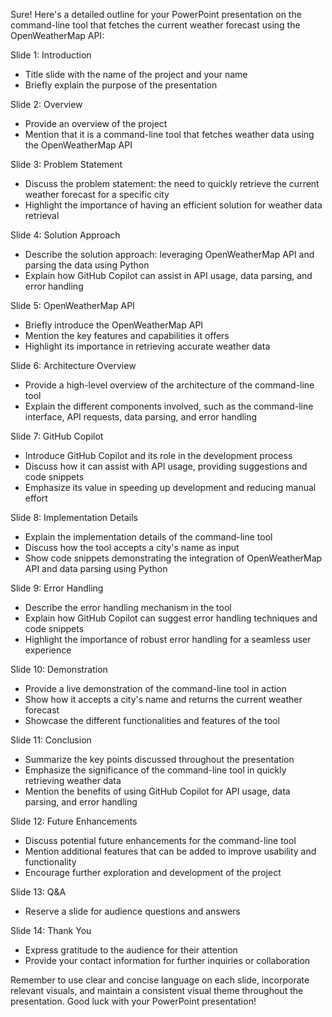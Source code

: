 Sure! Here's a detailed outline for your PowerPoint presentation on the command-line tool that fetches the current weather forecast using the OpenWeatherMap API:

Slide 1: Introduction
- Title slide with the name of the project and your name
- Briefly explain the purpose of the presentation

Slide 2: Overview
- Provide an overview of the project
- Mention that it is a command-line tool that fetches weather data using the OpenWeatherMap API

Slide 3: Problem Statement
- Discuss the problem statement: the need to quickly retrieve the current weather forecast for a specific city
- Highlight the importance of having an efficient solution for weather data retrieval

Slide 4: Solution Approach
- Describe the solution approach: leveraging OpenWeatherMap API and parsing the data using Python
- Explain how GitHub Copilot can assist in API usage, data parsing, and error handling

Slide 5: OpenWeatherMap API
- Briefly introduce the OpenWeatherMap API
- Mention the key features and capabilities it offers
- Highlight its importance in retrieving accurate weather data

Slide 6: Architecture Overview
- Provide a high-level overview of the architecture of the command-line tool
- Explain the different components involved, such as the command-line interface, API requests, data parsing, and error handling

Slide 7: GitHub Copilot
- Introduce GitHub Copilot and its role in the development process
- Discuss how it can assist with API usage, providing suggestions and code snippets
- Emphasize its value in speeding up development and reducing manual effort

Slide 8: Implementation Details
- Explain the implementation details of the command-line tool
- Discuss how the tool accepts a city's name as input
- Show code snippets demonstrating the integration of OpenWeatherMap API and data parsing using Python

Slide 9: Error Handling
- Describe the error handling mechanism in the tool
- Explain how GitHub Copilot can suggest error handling techniques and code snippets
- Highlight the importance of robust error handling for a seamless user experience

Slide 10: Demonstration
- Provide a live demonstration of the command-line tool in action
- Show how it accepts a city's name and returns the current weather forecast
- Showcase the different functionalities and features of the tool

Slide 11: Conclusion
- Summarize the key points discussed throughout the presentation
- Emphasize the significance of the command-line tool in quickly retrieving weather data
- Mention the benefits of using GitHub Copilot for API usage, data parsing, and error handling

Slide 12: Future Enhancements
- Discuss potential future enhancements for the command-line tool
- Mention additional features that can be added to improve usability and functionality
- Encourage further exploration and development of the project

Slide 13: Q&A
- Reserve a slide for audience questions and answers

Slide 14: Thank You
- Express gratitude to the audience for their attention
- Provide your contact information for further inquiries or collaboration

Remember to use clear and concise language on each slide, incorporate relevant visuals, and maintain a consistent visual theme throughout the presentation. Good luck with your PowerPoint presentation!